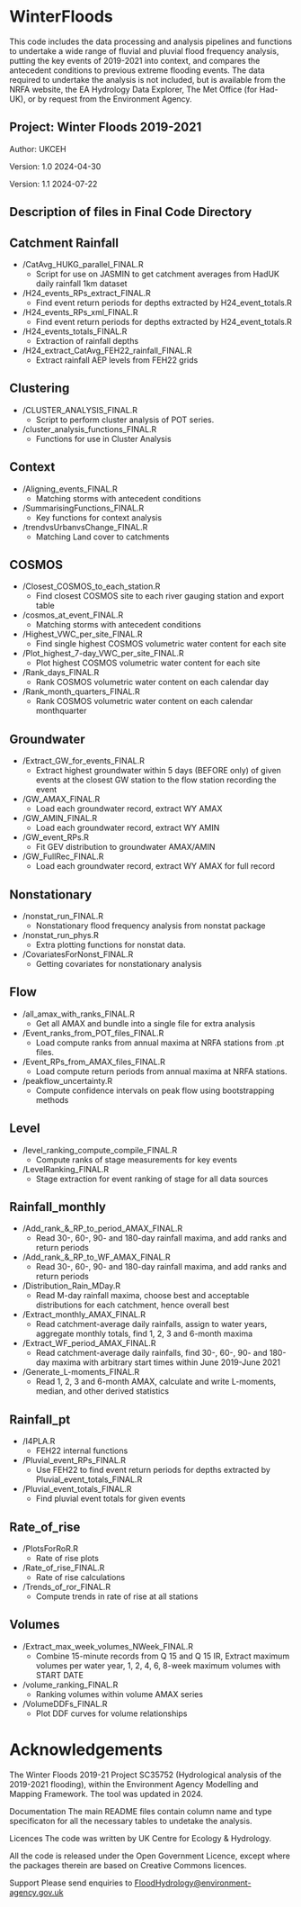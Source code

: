 # WinterFloods
This code includes the data processing and analysis pipelines and functions to undertake a wide range of fluvial and pluvial flood frequency analysis, putting the key events of 2019-2021 into context, and compares the antecedent conditions to previous extreme flooding events. The data required to undertake the analysis is not included, but is available from the NRFA website, the EA Hydrology Data Explorer, The Met Office (for Had-UK), or by request from the Environment Agency.

## Project: Winter Floods 2019-2021
Author: UKCEH

Version: 1.0 2024-04-30

Version: 1.1 2024-07-22

## Description of files in Final Code Directory

## Catchment Rainfall
 * /CatAvg_HUKG_parallel_FINAL.R
    * Script for use on JASMIN to get catchment averages from HadUK daily rainfall 1km dataset
 * /H24_events_RPs_extract_FINAL.R
   * Find event return periods for depths extracted by H24_event_totals.R
 * /H24_events_RPs_xml_FINAL.R
   * Find event return periods for depths extracted by H24_event_totals.R
 * /H24_events_totals_FINAL.R
   * Extraction of rainfall depths
 * /H24_extract_CatAvg_FEH22_rainfall_FINAL.R
   * Extract rainfall AEP levels from FEH22 grids

## Clustering
* /CLUSTER_ANALYSIS_FINAL.R
  * Script to perform cluster analysis of POT series.
* /cluster_analysis_functions_FINAL.R
  * Functions for use in Cluster Analysis
		
## Context
* /Aligning_events_FINAL.R
  * Matching storms with antecedent conditions
* /SummarisingFunctions_FINAL.R
  * Key functions for context analysis
* /trendvsUrbanvsChange_FINAL.R
  * Matching Land cover to catchments
		
## COSMOS
* /Closest_COSMOS_to_each_station.R
  * Find closest COSMOS site to each river gauging station and export table
* /cosmos_at_event_FINAL.R
  * Matching storms with antecedent conditions
* /Highest_VWC_per_site_FINAL.R
  * Find single highest COSMOS volumetric water content for each site
* /Plot_highest_7-day_VWC_per_site_FINAL.R
  * Plot highest COSMOS volumetric water content for each site
* /Rank_days_FINAL.R
  * Rank COSMOS volumetric water content on each calendar day
* /Rank_month_quarters_FINAL.R
  * Rank COSMOS volumetric water content on each calendar monthquarter
		
## Groundwater
* /Extract_GW_for_events_FINAL.R
  * Extract highest groundwater within 5 days (BEFORE only) of given events at the closest GW station to the flow station recording the event
* /GW_AMAX_FINAL.R
  * Load each groundwater record, extract WY AMAX
* /GW_AMIN_FINAL.R
  * Load each groundwater record, extract WY AMIN
* /GW_event_RPs.R
  * Fit GEV distribution to groundwater AMAX/AMIN
* /GW_FullRec_FINAL.R
  * Load each groundwater record, extract WY AMAX for full record
		
## Nonstationary
* /nonstat_run_FINAL.R
  * Nonstationary flood frequency analysis from nonstat package
* /nonstat_run_phys.R
  * Extra plotting functions for nonstat data.
* /CovariatesForNonst_FINAL.R
  * Getting covariates for nonstationary analysis
		
## Flow
* /all_amax_with_ranks_FINAL.R
  * Get all AMAX and bundle into a single file for extra analysis
* /Event_ranks_from_POT_files_FINAL.R
  * Load compute ranks from annual maxima at NRFA stations from .pt files.
* /Event_RPs_from_AMAX_files_FINAL.R
  * Load compute return periods from annual maxima at NRFA stations.
* /peakflow_uncertainty.R
  * Compute confidence intervals on peak flow using bootstrapping methods
		
## Level
* /level_ranking_compute_compile_FINAL.R
  * Compute ranks of stage measurements for key events
* /LevelRanking_FINAL.R
  * Stage extraction for event ranking of stage for all data sources
		
## Rainfall_monthly
* /Add_rank_&_RP_to_period_AMAX_FINAL.R
  * Read 30-, 60-, 90- and 180-day rainfall maxima, and add ranks and return periods
* /Add_rank_&_RP_to_WF_AMAX_FINAL.R
  * Read 30-, 60-, 90- and 180-day rainfall maxima, and add ranks and return periods
* /Distribution_Rain_MDay.R
  * Read M-day rainfall maxima, choose best and acceptable distributions for each catchment, hence overall best
* /Extract_monthly_AMAX_FINAL.R
  * Read catchment-average daily rainfalls, assign to water years, aggregate monthly totals, find 1, 2, 3 and 6-month maxima
* /Extract_WF_period_AMAX_FINAL.R
  * Read catchment-average daily rainfalls, find 30-, 60-, 90- and 180-day maxima with arbitrary start times within June 2019-June 2021
* /Generate_L-moments_FINAL.R
  * Read 1, 2, 3 and 6-month AMAX, calculate and write L-moments, median, and other derived statistics
		
## Rainfall_pt
* /I4PLA.R
  * FEH22 internal functions
* /Pluvial_event_RPs_FINAL.R
  * Use FEH22 to find event return periods for depths extracted by Pluvial_event_totals_FINAL.R
* /Pluvial_event_totals_FINAL.R
  * Find pluvial event totals for given events

## Rate_of_rise
* /PlotsForRoR.R
  * Rate of rise plots
* /Rate_of_rise_FINAL.R
  * Rate of rise calculations
* /Trends_of_ror_FINAL.R
  * Compute trends in rate of rise at all stations
		
## Volumes
* /Extract_max_week_volumes_NWeek_FINAL.R
  * Combine 15-minute records from Q 15 and Q 15 IR,  Extract maximum volumes per water year, 1, 2, 4, 6, 8-week maximum volumes with START DATE
* /volume_ranking_FINAL.R
  * Ranking volumes within volume AMAX series
* /VolumeDDFs_FINAL.R
  * Plot DDF curves for volume relationships
		
# Acknowledgements
 The Winter Floods 2019-21 Project SC35752 (Hydrological analysis of the 2019-2021 flooding), within the Environment Agency Modelling and Mapping Framework. The tool was updated in 2024.

Documentation
The main README files contain column name and type specificaton for all the necessary tables to undetake the analysis.

Licences
The code was written by UK Centre for Ecology & Hydrology.

All the code is released under the Open Government Licence, except where the packages therein are based on Creative Commons licences.

Support
Please send enquiries to FloodHydrology@environment-agency.gov.uk
